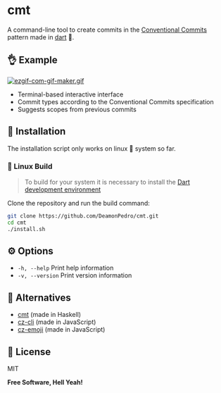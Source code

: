 # cmt

A command-line tool to create commits in the [Conventional Commits](<https://www.conventionalcommits.org/en/v1.0.0/#summary>) pattern made in [dart](https://dart.dev/) :dart:.

## :ok_hand: Example

[![ezgif-com-gif-maker.gif](https://i.postimg.cc/jd1Ss6Dc/ezgif-com-gif-maker.gif)](https://postimg.cc/SJWhdM7Y)

- Terminal-based interactive interface
- Commit types according to the Conventional Commits specification
- Suggests scopes from previous commits

## :rocket: Installation

The installation script only works on linux :penguin: system so far.

### :construction_worker: Linux Build

> To build for your system it is necessary to install the [Dart development environment](https://dart.dev/get-dart)

Clone the repository and run the build command:

```sh
git clone https://github.com/DeamonPedro/cmt.git
cd cmt
./install.sh
```

## :gear: Options

- `-h, --help` Print help information
- `-v, --version` Print version information

## :twisted_rightwards_arrows: Alternatives

- [cmt](https://github.com/smallhadroncollider/cmt) (made in Haskell)
- [cz-cli](https://github.com/commitizen/cz-cli) (made in JavaScript)
- [cz-emoji](https://github.com/ngryman/cz-emoji) (made in JavaScript)

## :page_with_curl: License

MIT

**Free Software, Hell Yeah!**
